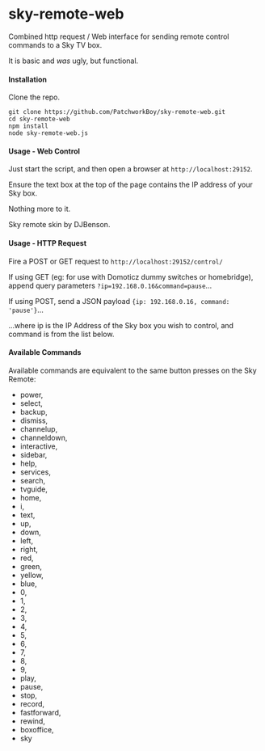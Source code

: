 # sky-remote-web

Combined http request / Web interface for sending remote control commands to a Sky TV box.

It is basic and *was* ugly, but functional.

#### Installation

Clone the repo.

```
git clone https://github.com/PatchworkBoy/sky-remote-web.git
cd sky-remote-web
npm install
node sky-remote-web.js
```

#### Usage - Web Control

Just start the script, and then open a browser at `http://localhost:29152`.

Ensure the text box at the top of the page contains the IP address of your Sky box.

Nothing more to it.

Sky remote skin by DJBenson.


#### Usage - HTTP Request

Fire a POST or GET request to `http://localhost:29152/control/`

If using GET (eg: for use with Domoticz dummy switches or homebridge), append query parameters `?ip=192.168.0.16&command=pause`...

If using POST, send a JSON payload `{ip: 192.168.0.16, command: 'pause'}`...

...where ip is the IP Address of the Sky box you wish to control, and command is from the list below.


#### Available Commands

Available commands are equivalent to the same button presses on the Sky Remote:
* power,
* select,
* backup,
* dismiss,
* channelup,
* channeldown,
* interactive,
* sidebar,
* help,
* services,
* search,
* tvguide,
* home,
* i,
* text,
* up,
* down,
* left,
* right,
* red,
* green,
* yellow,
* blue,
* 0,
* 1,
* 2,
* 3,
* 4,
* 5,
* 6,
* 7,
* 8,
* 9,
* play,
* pause,
* stop,
* record,
* fastforward,
* rewind,
* boxoffice,
* sky
